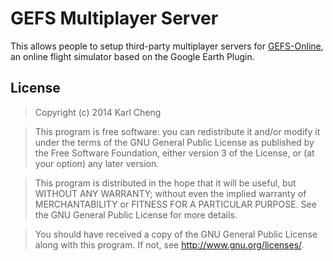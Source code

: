 GEFS Multiplayer Server
=======================

This allows people to setup third-party multiplayer servers for
[GEFS-Online](http://www.gefs-online.com), an online flight simulator
based on the Google Earth Plugin.

License
-------

> Copyright (c) 2014 Karl Cheng

> This program is free software: you can redistribute it and/or modify
> it under the terms of the GNU General Public License as published by
> the Free Software Foundation, either version 3 of the License, or (at
> your option) any later version.

> This program is distributed in the hope that it will be useful, but
> WITHOUT ANY WARRANTY; without even the implied warranty of
> MERCHANTABILITY or FITNESS FOR A PARTICULAR PURPOSE.  See the GNU
> General Public License for more details.

> You should have received a copy of the GNU General Public License
> along with this program.  If not, see <http://www.gnu.org/licenses/>.
